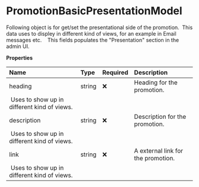 # PromotionBasicPresentationModel

Following object is for get/set the presentational side of the promotion.
&nbsp;This data uses to displey in different kind of views, for an example in Email messages etc.
&nbsp;
&nbsp;This fields populates the "Presentation" section in the admin UI.

**Properties**

| Name                                              | Type   | Required | Description                        |
| :------------------------------------------------ | :----- | :------- | :--------------------------------- |
| heading                                           | string | ❌       | Heading for the promotion.         |
| &nbsp;Uses to show up in different kind of views. |
| description                                       | string | ❌       | Description for the promotion.     |
| &nbsp;Uses to show up in different kind of views. |
| link                                              | string | ❌       | A external link for the promotion. |
| &nbsp;Uses to show up in different kind of views. |

<!-- This file was generated by liblab | https://liblab.com/ -->
